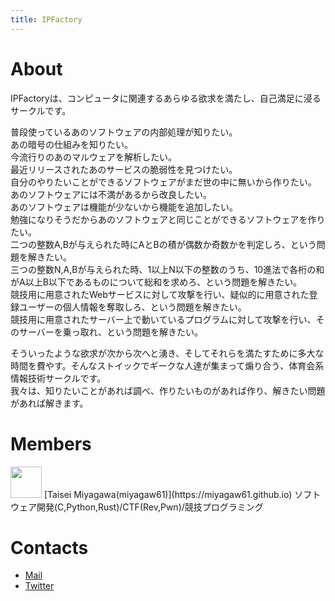 ```yaml
---
title: IPFactory
---
```


# About

IPFactoryは、コンピュータに関連するあらゆる欲求を満たし、自己満足に浸るサークルです。

普段使っているあのソフトウェアの内部処理が知りたい。  
あの暗号の仕組みを知りたい。  
今流行りのあのマルウェアを解析したい。  
最近リリースされたあのサービスの脆弱性を見つけたい。  
自分のやりたいことができるソフトウェアがまだ世の中に無いから作りたい。  
あのソフトウェアには不満があるから改良したい。  
あのソフトウェアは機能が少ないから機能を追加したい。  
勉強になりそうだからあのソフトウェアと同じことができるソフトウェアを作りたい。  
二つの整数A,Bが与えられた時にAとBの積が偶数か奇数かを判定しろ、という問題を解きたい。  
三つの整数N,A,Bが与えられた時、1以上N以下の整数のうち、10進法で各桁の和がA以上B以下であるものについて総和を求めろ、という問題を解きたい。  
競技用に用意されたWebサービスに対して攻撃を行い、疑似的に用意された登録ユーザーの個人情報を奪取しろ、という問題を解きたい。  
競技用に用意されたサーバー上で動いているプログラムに対して攻撃を行い、そのサーバーを乗っ取れ、という問題を解きたい。  

そういったような欲求が次から次へと湧き、そしてそれらを満たすために多大な時間を費やす。そんなストイックでギークな人達が集まって煽り合う、体育会系情報技術サークルです。  
我々は、知りたいことがあれば調べ、作りたいものがあれば作り、解きたい問題があれば解きます。

# Members

<img src="https://pbs.twimg.com/profile_images/735412795919892480/w2cAqdfV_400x400.jpg" width="50px" height="50px">
[Taisei Miyagawa(miyagaw61)](https://miyagaw61.github.io)  
ソフトウェア開発(C,Python,Rust)/CTF(Rev,Pwn)/競技プログラミング

# Contacts

- [Mail](mailto:ipfactory@gn.iwasaki.ac.jp)
- [Twitter](https://twitter.com/_ipfactory_)
